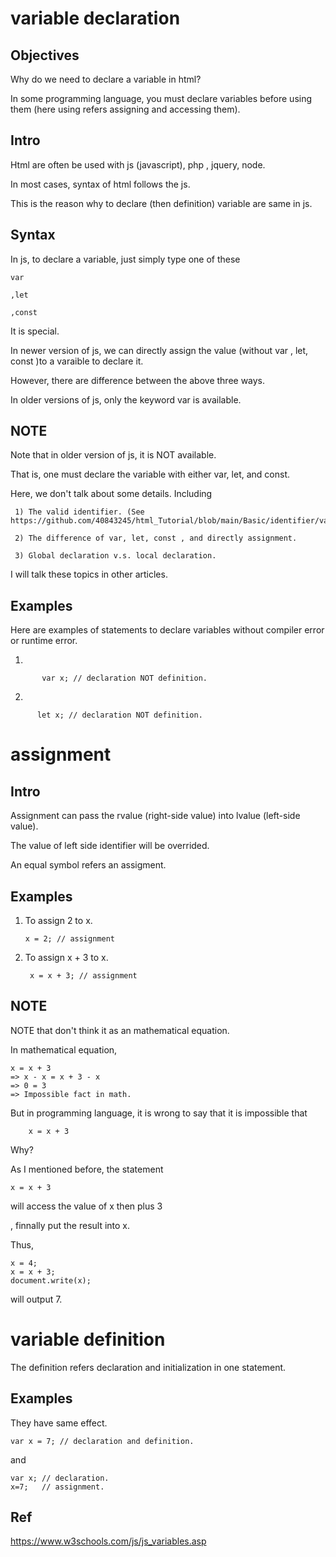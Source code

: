 # variable declaration
## Objectives
Why do we need to declare a variable in html?

In some programming language, you must declare variables before using them (here using refers assigning and accessing them).

## Intro
Html are often be used with js (javascript), php , jquery, node. 

In most cases, syntax of html follows the js.

This is the reason why to declare (then definition) variable are same in js.

## Syntax
In js, to declare a variable, just simply type one of these 

    var
   
    ,let
    
    ,const
    
It is special. 

In newer version of js, we can directly assign the value (without var , let, const )to a varaible to declare it. 

However, there are difference between the above three ways.

In older versions of js, only the keyword var is available.

## NOTE 
Note that in older version of js, it is NOT available.

That is, one must declare the variable with either var, let, and const.


Here, we don't talk about some details. Including 
    
     1) The valid identifier. (See https://github.com/40843245/html_Tutorial/blob/main/Basic/identifier/valid%20identifier.md)
        
     2) The difference of var, let, const , and directly assignment.
     
     3) Global declaration v.s. local declaration.
  
     
I will talk these topics in other articles.

## Examples

Here are examples of statements to declare variables without compiler error or runtime error.

1)
  
           var x; // declaration NOT definition.

2)
      
          let x; // declaration NOT definition.
         
# assignment
## Intro
Assignment can pass the rvalue (right-side value) into lvalue (left-side value).

The value of left side identifier will be overrided.

An equal symbol refers an assigment.

## Examples

1) To assign 2 to x.

       x = 2; // assignment

2) To assign x + 3 to x.
    
        x = x + 3; // assignment
        
## NOTE
NOTE that don't think it as an mathematical equation.
 
In mathematical equation,

    x = x + 3 
    => x - x = x + 3 - x
    => 0 = 3 
    => Impossible fact in math.
    
 But in programming language, it is wrong to say that it is impossible that
 
        x = x + 3
        
 Why?
 
 As I mentioned before, the statement
 
    x = x + 3
    
will access the value of x then plus 3 

, finnally put the result into x.

Thus,

    x = 4;
    x = x + 3;
    document.write(x);
    
will output 7.
    
# variable definition        
 
The definition refers declaration and initialization in one statement.

## Examples

They have same effect.

    var x = 7; // declaration and definition.
    
and
    
    var x; // declaration.
    x=7;   // assignment.
    
## Ref
https://www.w3schools.com/js/js_variables.asp
